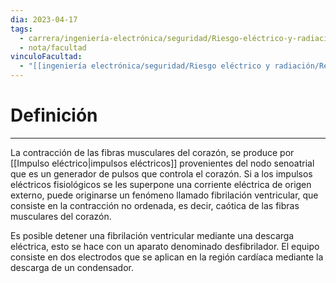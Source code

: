 ```yaml
---
dia: 2023-04-17
tags:
  - carrera/ingeniería-electrónica/seguridad/Riesgo-eléctrico-y-radiación
  - nota/facultad
vinculoFacultad:
  - "[[ingeniería electrónica/seguridad/Riesgo eléctrico y radiación/Resumen.md]]"
---
```

# Definición
---
La contracción de las fibras musculares del corazón, se produce por [[Impulso eléctrico|impulsos eléctricos]] provenientes del nodo senoatrial que es un generador de pulsos que controla el corazón. Si a los impulsos eléctricos fisiológicos se les superpone una corriente eléctrica de origen externo, puede originarse un fenómeno llamado fibrilación ventricular, que consiste en la contracción no ordenada, es decir, caótica de las fibras musculares del corazón. 

Es posible detener una fibrilación ventricular mediante una descarga eléctrica, esto se hace con un aparato denominado desfibrilador. El equipo consiste en dos electrodos que se aplican en la región cardíaca mediante la descarga de un condensador.